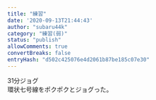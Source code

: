 ```yaml
---
title: "練習"
date: '2020-09-13T21:44:43'
author: "subaru44k"
category: "練習(弱)"
status: "publish"
allowComments: true
convertBreaks: false
entryHash: "d502c425076e4d2061b87be185c07e30"
---
```

31分ジョグ<br>
環状七号線をポクポクとジョグった。
